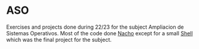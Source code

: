 # ASO

Exercises and projects done during 22/23 for the subject Ampliacion de Sistemas Operativos. Most of the code done [Nacho](https://github.com/Nachoski08) except for a small [Shell](https://github.com/aluque1/ASO/tree/main/ejercicioShell) which was the final project for the subject.
